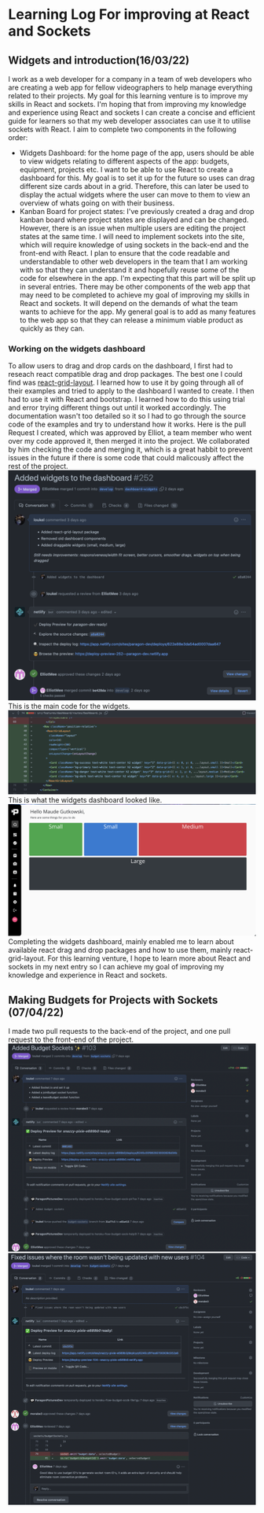 # Learning Log For improving at React and Sockets

## Widgets and introduction(16/03/22)

I work as a web developer for a company in a team of web developers who are creating a web app for fellow videographers to help manage everything related to their projects. My goal for this learning venture is to improve my skills in React and sockets. I'm hoping that from improving my knowledge and experience using React and sockets I can create a concise and efficient guide for learners so that my web developer associates can use it to utilise sockets with React. I aim to complete two components in the following order:
- Widgets Dashboard: for the home page of the app, users should be able to view widgets relating to different aspects of the app: budgets, equipment, projects etc. I want to be able to use React to create a dashboard for this. My goal is to set it up for the future so uses can drag different size cards about in a grid. Therefore, this can later be used to display the actual widgets where the user can move to them to view an overview of whats going on with their business.
- Kanban Board for project states: I've previously created a drag and drop kanban board where project states are displayed and can be changed. However, there is an issue when multiple users are editing the project states at the same time. I will need to implement sockets into the site, which will require knowledge of using sockets in the back-end and the front-end with React. I plan to ensure that the code readable and understandable to other web developers in the team that I am working with so that they can understand it and hopefully reuse some of the code for elsewhere in the app. I'm expecting that this part will be split up in several entries.
There may be other components of the web app that may need to be completed to achieve my goal of improving my skills in React and sockets. It will depend on the demands of what the team wants to achieve for the app.
My general goal is to add as many features to the web app so that they can release a minimum viable product as quickly as they can.

### Working on the widgets dashboard
To allow users to drag and drop cards on the dashboard, I first had to reseach react compatible drag and drop packages. The best one I could find was [react-grid-layout](https://react-grid-layout.github.io/react-grid-layout/examples/0-showcase.html). I learned how to use it by going through all of their examples and tried to apply to the dashboard I wanted to create. I then had to use it with React and bootstrap. I learned how to do this using trial and error trying different things out until it worked accordingly. The documentation wasn't too detailed so it so I had to go through the source code of the examples and try to understand how it works.
Here is the pull Request I created, which was approved by Elliot, a team member who went over my code approved it, then merged it into the project. We collaborated by him checking the code and merging it, which is a great habbit to prevent issues in the future if there is some code that could malicously affect the rest of the project.
![Pull Request for widgets](/screenshots/widgets-pr.png)
This is the main code for the widgets.
![The main code used for the widgets](/screenshots/widgets-code.png)
This is what the widgets dashboard looked like.
![What it looked like](/screenshots/widgets-view.png)
Completing the widgets dashboard, mainly enabled me to learn about available react drag and drop packages and how to use them, mainly react-grid-layout. For this learning venture, I hope to learn more about React and sockets in my next entry so I can achieve my goal of improving my knowledge and experience in React and sockets.

## Making Budgets for Projects with Sockets (07/04/22)
I made two pull requests to the back-end of the project, and one pull request to the front-end of the project.
![Pull Request for get budgets socket back](/screenshots/budget-sockets-back-1.png)
![Pull Request for get budgets socket back 2](/screenshots/budget-sockets-back-2.png)
